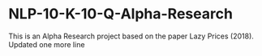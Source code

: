 # NLP-10-K-10-Q-Alpha-Research
This is an Alpha Research project based on the paper Lazy Prices (2018).
Updated one more line